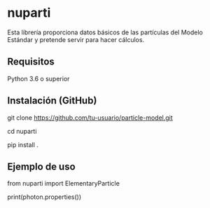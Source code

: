 # nuparti
Esta librería proporciona datos básicos de las partículas del Modelo Estándar y pretende servir para hacer cálculos.

## Requisitos
Python 3.6 o superior

## Instalación (GitHub)
git clone https://github.com/tu-usuario/particle-model.git

cd nuparti

pip install .

## Ejemplo de uso
from nuparti import ElementaryParticle

print(photon.properties())

##

